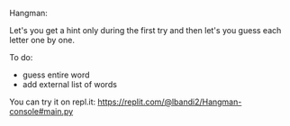 Hangman:

Let's you get a hint only during the first try and then let's you guess each letter one by one.

To do:
- guess entire word
- add external list of words

You can try it on repl.it:
https://replit.com/@lbandi2/Hangman-console#main.py
